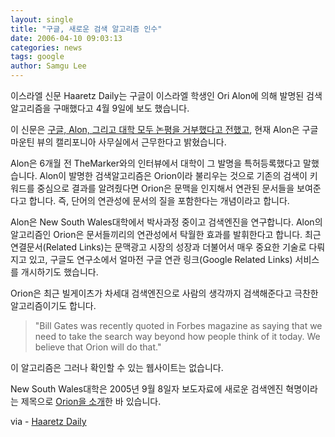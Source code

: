 ```yaml
---
layout: single
title: "구글, 새로운 검색 알고리즘 인수"
date: 2006-04-10 09:03:13
categories: news
tags: google
author: Samgu Lee
---
```


이스라엘 신문 Haaretz Daily는 구글이 이스라엘 학생인 Ori Alon에 의해 발명된 검색 알고리즘을 구매했다고 4월 9일에 보도 했습니다.

이 신문은 [구글, Alon, 그리고 대학 모두 논평을 거부했다고 전했고](http://www.haaretzdaily.com/hasen/spages/703986.html), 현재 Alon은 구글 마운틴 뷰의 캘리포니아 사무실에서 근무한다고 밝혔습니다.

Alon은 6개월 전 TheMarker와의 인터뷰에서 대학이 그 발명을 특허등록했다고 말했습니다. Alon이 발명한 검색알고리즘은 Orion이라 불리우는 것으로 기존의 검색이 키워드를 중심으로 결과를 알려줬다면 Orion은 문맥을 인지해서 연관된 문서들을 보여준다고 합니다. 즉, 단어의 연관성에 문서의 질을 포함한다는 개념이라고 합니다.

Alon은 New South Wales대학에서 박사과정 중이고 검색엔진을 연구합니다. Alon의 알고리즘인 Orion은 문서들끼리의 연관성에서 탁월한 효과를 발휘한다고 합니다. 최근 연결문서(Related Links)는 문맥광고 시장의 성장과 더불어서 매우 중요한 기술로 다뤄지고 있고, 구글도 연구소에서 얼마전 구글 연관 링크(Google Related Links) 서비스를 개시하기도 했습니다.

Orion은 최근 빌게이츠가 차세대 검색엔진으로 사람의 생각까지 검색해준다고 극찬한 알고리즘이기도 합니다.

> "Bill Gates was recently quoted in Forbes magazine as saying that we need to take the search way beyond how people think of it today. We believe that Orion will do that."

이 알고리즘은 그러나 확인할 수 있는 웹사이트는 없습니다.

New South Wales대학은 2005년 9월 8일자 보도자료에 새로운 검색엔진 혁명이라는 제목으로 [Orion을 소개](http://www.unsw.edu.au/news/pad/articles/2005/sep/Orion.html)한 바 있습니다.

via - [Haaretz Daily](http://www.haaretzdaily.com/hasen/spages/703986.html)
